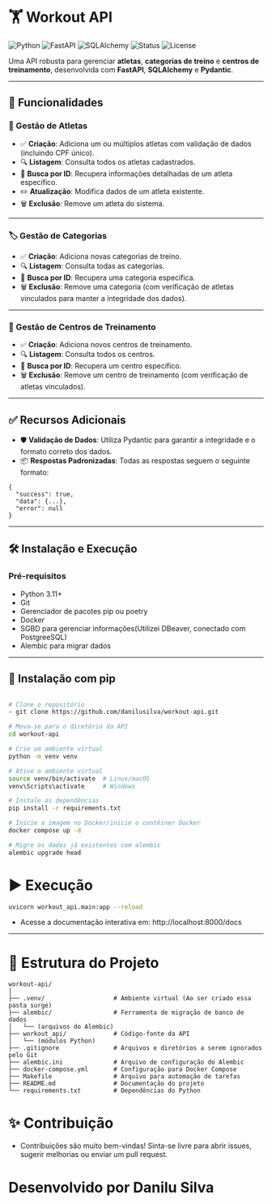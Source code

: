 # 🏋️ Workout API

![Python](https://img.shields.io/badge/Python-3.11-blue.svg)
![FastAPI](https://img.shields.io/badge/FastAPI-0.100+-green)
![SQLAlchemy](https://img.shields.io/badge/SQLAlchemy-ORM-red)
![Status](https://img.shields.io/badge/status-em%20desenvolvimento-yellow)
![License](https://img.shields.io/badge/license-MIT-blue)

Uma API robusta para gerenciar **atletas**, **categorias de treino** e **centros de treinamento**, desenvolvida com **FastAPI**, **SQLAlchemy** e **Pydantic**.

---

## 🚀 Funcionalidades

### 👤 Gestão de Atletas

- ✅ **Criação**: Adiciona um ou múltiplos atletas com validação de dados (incluindo CPF único).
- 🔍 **Listagem**: Consulta todos os atletas cadastrados.
- 🔎 **Busca por ID**: Recupera informações detalhadas de um atleta específico.
- ✏️ **Atualização**: Modifica dados de um atleta existente.
- 🗑️ **Exclusão**: Remove um atleta do sistema.

---

### 🏷️ Gestão de Categorias

- ✅ **Criação**: Adiciona novas categorias de treino.
- 🔍 **Listagem**: Consulta todas as categorias.
- 🔎 **Busca por ID**: Recupera uma categoria específica.
- 🗑️ **Exclusão**: Remove uma categoria (com verificação de atletas vinculados para manter a integridade dos dados).

---

### 🏢 Gestão de Centros de Treinamento

- ✅ **Criação**: Adiciona novos centros de treinamento.
- 🔍 **Listagem**: Consulta todos os centros.
- 🔎 **Busca por ID**: Recupera um centro específico.
- 🗑️ **Exclusão**: Remove um centro de treinamento (com verificação de atletas vinculados).

---

## ✅ Recursos Adicionais

- 🛡️ **Validação de Dados**: Utiliza Pydantic para garantir a integridade e o formato correto dos dados.
- 📦 **Respostas Padronizadas**: Todas as respostas seguem o seguinte formato:

```
{
  "success": true,
  "data": {...},
  "error": null
}
```
---

## 🛠️ Instalação e Execução
### Pré-requisitos
- Python 3.11+
- Git
- Gerenciador de pacotes pip ou poetry
- Docker
- SGBD para gerenciar informações(Utilizei DBeaver, conectado com PostgreeSQL)
- Alembic para migrar dados

---

## 🔧 Instalação com pip

```bash

# Clone o repositório
- git clone https://github.com/danilusilva/workout-api.git

# Mova-se para o diretório da API
cd workout-api

# Crie um ambiente virtual
python -m venv venv

# Ative o ambiente virtual
source venv/bin/activate  # Linux/macOS
venv\Scripts\activate     # Windows

# Instale as dependências
pip install -r requirements.txt

# Inicie a imagem no Docker/inicie o contêiner Docker
docker compose up -d

# Migre os dados já existentes com alembic
alembic upgrade head

```
# ▶️ Execução
```bash
uvicorn workout_api.main:app --reload
```
- Acesse a documentação interativa em: http://localhost:8000/docs

---

# 📂 Estrutura do Projeto

```
workout-api/
│
├── .venv/                   # Ambiente virtual (Ao ser criado essa pasta surge)
├── alembic/                 # Ferramenta de migração de banco de dados
│   └── (arquivos do Alembic)
├── workout_api/             # Código-fonte da API
│   └── (módulos Python)
├── .gitignore               # Arquivos e diretórios a serem ignorados pelo Git
├── alembic.ini              # Arquivo de configuração do Alembic
├── docker-compose.yml       # Configuração para Docker Compose
├── Makefile                 # Arquivo para automação de tarefas
├── README.md                # Documentação do projeto
└── requirements.txt         # Dependências do Python
```

# ✨ Contribuição
- Contribuições são muito bem-vindas! Sinta-se livre para abrir issues, sugerir melhorias ou enviar um pull request.


# Desenvolvido por Danilu Silva



